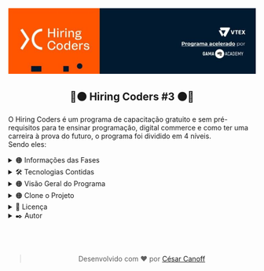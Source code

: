 <img src="Source/Hiring%20Coders%20Cover.jpg" />

<div align="center">
<link rel="stylesheet" href="https://cdn.jsdelivr.net/gh/devicons/devicon@v2.15.1/devicon.min.css">
  <h2>🔵🟠 Hiring Coders #3 🟠🔵</h2>
</div>

<p>
  O Hiring Coders é um programa de capacitação gratuito e sem pré-requisitos para te ensinar programação, digital commerce e como ter uma carreira à prova do futuro, o programa foi dividido em 4 níveis.<br />
  Sendo eles:
</p>

<details>
<summary>🟠 Informações das Fases</summary>
 <table align="center">
  <tr>
    <th>Nome da Fase</th>
    <th>Número de Playlists</th>
    <th>Número de Assessment</th>
    <th>Número de Challenges</th>
    <th>Dificuldade da Fase</th>
    <th>Módulos da Fase</th>
    <th>Carga Horária (Horas/Minutos)</th>
    <th>Data</th>
  </tr>
  <tr>
    <td>Fase 01</td>
    <td>23</td>
    <td>5</td>
    <td>2</td>
    <td>Médio</td>
    <td>
    HTML5, CSS3, Estrutura de Dados, Metodologias Ágeis Testes, Boas Práticas, Soft Skills, Lógica de Programação, Git, Javascript, Typescript, ReactJS, GraphQL, NodeJS, NextJS,GatsbyJS.
    </td>
    <td>10 Horas</td>
    <td>23/04/2022 - 13/06/2022</td>
  </tr>
  <tr>
    <td>Fase 02</td>
    <td>5</td>
    <td>2</td>
    <td>0</td>
    <td>Médio</td>
    <td>
      Introdução ao Digital Commerce, Projeto de e-commerce, Tecnologias para ecommerce, Cultura DevOps, Conceitos Básicos de AWS.
    </td>
    <td>10 Horas</td>
    <td>14/06/2022 - 04/07/2022</td>
  </tr>
</table>
</details>

<details>
<summary>🛠️ Tecnologias Contidas</summary>

  <ul>
    <li>
      <span>HTML5<span>
      <img src="https://icongr.am/devicon/html5-original.svg?size=15&color=currentColor" alt="Badge HTML5" />
    </li>
    <li>
      <span>CSS3<span>
      <img src="https://icongr.am/devicon/css3-original.svg?size=15&color=currentColor" alt="Badge CSS3" />
    </li>
    <li>
      <span>Javascript<span>
      <img src="https://icongr.am/devicon/javascript-original.svg?size=15&color=currentColor" alt="Badge Javascript" />
    </li>
    <li>
      <span>Git<span>
      <img src="https://icongr.am/devicon/git-original.svg?size=15&color=currentColor" alt="Badge Git" />
    </li>
    <li>
      <span>ReactJS<span>
      <img width="15" src="https://cdn.jsdelivr.net/gh/devicons/devicon/icons/react/react-original.svg" alt="Badge ReactJS" />
    </li>
    <li>
      <span>GraphQL<span>
      <img width="15" src="https://cdn.jsdelivr.net/gh/devicons/devicon/icons/graphql/graphql-plain.svg" alt="Badge GraphQL" />
    </li>
    <li>
      <span>NodeJS<span>
      <img width="15" src="https://cdn.jsdelivr.net/gh/devicons/devicon/icons/nodejs/nodejs-original.svg" alt="Badge NodeJS" />
    </li>
    <li>
      <span>Typescript<span>
      <img width="15" src="https://cdn.jsdelivr.net/gh/devicons/devicon/icons/typescript/typescript-original.svg" alt="Badge Typescript" />
    </li>
    <li>
      <span>NextJS<span>
       <i style="font-size:15px;" class="devicon-nextjs-plain"></i>
    </li>
    <li>
      <span>Gatsby<span>
      <img width="15" src="https://cdn.jsdelivr.net/gh/devicons/devicon/icons/gatsby/gatsby-plain.svg" alt="Badge Gatsby" />
    </li>
    <li>
      <span>Express<span>
      <img width="15" src="https://icongr.am/devicon/express-original.svg?size=15&color=ffffff" alt="Badge Express" />
    </li>
    <li>
      <span>NPM<span>
      <img width="15" src="https://cdn.jsdelivr.net/gh/devicons/devicon/icons/npm/npm-original-wordmark.svg" alt="Badge ReactJS" />
    </li>
    <li>
      <span>Docker<span>
      <img width="15" src="https://icongr.am/devicon/docker-original.svg?size=24&color=currentColor" alt="Badge Docker" />
    </li>
    <li>
      <span>MongoDB<span>
      <img width="15" src="https://cdn.jsdelivr.net/gh/devicons/devicon/icons/mongodb/mongodb-original.svg" alt="Badge MongoDB" />
    </li>
    <li>
      <span>Redux<span>
      <img width="15" src="https://cdn.jsdelivr.net/gh/devicons/devicon/icons/redux/redux-original.svg" alt="Badge Redux" />
    </li>
  </ul>
</details>



<details>
<summary>🟠 Visão Geral do Programa</summary>

  <ul>
    <details>
    <summary>🔵 Hiring Coders #3 - Fase 01</summary>

- **Número de Playlists:** 23
- **Carga Horária:** 10hrs
- **Número de Challenges:** 2
- **Seções**
    - Aquecimento
      - Playlists
        - HTML
          - **Carga Horária:** 1h
          - **Professor(a):** Isidro Massetto
          - **Descrição:** Aprenda a base para desenvolver qualquer site, marcando elementos e definindo quais informações deseja exibir na sua página.
          - **Dificuldade:** Básico
          - **Quantidade de Aulas:** 5
          - **Aulas**
            - **Aula 01** - Tags
              - **Duração:** 11:33
            - **Aula 02** - Ferramentas e Estrutura
              - **Duração:** 08:18
            - **Aula 03** - Lista e Tabelas
              - **Duração:** 13:57
            - **Aula 04** - Divisões I
              - **Duração:** 14:07
            - **Aula 04** - Divisões II
              - **Duração:** 14:21
        - CSS
          - **Carga Horária:** 3hrs
          - **Professor(a):** Kai Pimenta
          - **Descrição:** Estilize suas páginas em HTML com CSS, alterando as fontes, cores, layout e posicionamento dos elementos, deixando-as mais atrativas.
          - **Dificuldade:** Básico
          - **Quantidade de Aulas:** 21
          - **Aulas**
            - **Aula 01** - Introdução
              - **Duração:** 03:50
            - **Aula 02** - O que é CSS e Importância
              - **Duração:** 09:14
            - **Aula 03** - Responsividade
              - **Duração:** 04:04
            - **Aula 04** - Mobile First
              - **Duração:** 04:32
            - **Aula 05** - Tipos de Estilo
              - **Duração:** 07:22
            - **Aula 06** - Classes, Tags e IDEs
              - **Duração:** 07:21
            - **Aula 07** - Propriedades
              - **Duração:** 13:56
            - **Aula 08** - Seletores
              - **Duração:** 21:57
            - **Aula 09** - Apresentação do Projeto
              - **Duração:** 02:42
            - **Aula 10** - Montando Nosso HTML
              - **Duração:** 14:53
            - **Aula 11** - Predefinições Iniciais
              - **Duração:** 14:53
            - **Aula 12** - Cores e Backgrounds
              - **Duração:** 16:10
            - **Aula 13** - Fontes
              - **Duração:** 08:09
            - **Aula 14** - Definir Width
              - **Duração:** 07:37
            - **Aula 15** - FlexBox
              - **Duração:** 23:30
            - **Aula 16** - Grid
              - **Duração:** 18:01
            - **Aula 17** - Bordas
              - **Duração:** 11:09
            - **Aula 18** - Hover
              - **Duração:** 14:56
            - **Aula 19** - Animações
              - **Duração:** 16:41
            - **Aula 20** - Ajustes e Responsividade
              - **Duração:** 15:10
            - **Aula 21** - Considerações Finais
              - **Duração:** 01:59
        - Estrutura de Dados
          - **Carga Horária:** 1h
          - **Professor(a):** Isidro Massetto
          - **Descrição:** Domine os conceitos da estrutura de dados, buscando, indexando e retornando informações desejadas, criando assim algoritmos para resolução de tarefas programadas.
          - **Dificuldade:** Médio
          - **Quantidade de Aulas:** 8
          - **Aulas**
            - **Aula 01** - Introdução
              - **Duração:** 03:49
            - **Aula 02** - Pilhas I
              - **Duração:** 09:54
            - **Aula 03** - Pilhas II
              - **Duração:** 13:29
            - **Aula 04** - Filas e Listas
              - **Duração:** 06:57
            - **Aula 05** - Busca I
              - **Duração:** 04:43
            - **Aula 06** - Busca II
              - **Duração:** 13:39
            - **Aula 07** - Algoritmos de Ordenação I
              - **Duração:** 09:47
            - **Aula 08** - Algoritmos de Ordenação II
              - **Duração:** 08:21
        - Metodologias Ágeis
          - **Carga Horária:** 1h
          - **Professor(a):** Alexandre Uehara
          - **Descrição:** As metodologias ágeis permitem que as empresas atinjam seus objetivos mais rapidamente, além de garantir mais assertividade e eficiência para a execução de projetos. Aprenda metodologias ágeis e promova um aprimoramento nas etapas e processos da sua equipe.
          - **Dificuldade:** Médio
          - **Quantidade de Aulas:** 12
          - **Aulas**
            - **Aula 01** - Metodologias Ágeis
              - **Duração:** 12:52
            - **Aula 02** - Modelos Tradicionais X Times Ágeis
              - **Duração:** 13:56
            - **Aula 03** - Manifesto Ágil
              - **Duração:** 16:05
            - **Aula 04** - O que é o Scrum
              - **Duração:** 06:39
            - **Aula 05** - Papéis do Scrum
              - **Duração:** 16:04
            - **Aula 06** - Vantagens do Scrum
              - **Duração:** 06:51
            - **Aula 07** - Scrum: Rituais e Cerimônias
              - **Duração:** 13:55
            - **Aula 08** - Scrum: Artefatos
              - **Duração:** 12:48
            - **Aula 08** - Scrum na Prática I
              - **Duração:** 13:58
            - **Aula 08** - Scrum na Prática II
              - **Duração:** 13:05
            - **Aula 08** - Scrum Refinamento de Backlog
              - **Duração:** 13:37
        - Testes
          - **Carga Horária:** 2hrs
          - **Professor(a):** Danilo Aparecido
          - **Descrição:** Adote a prática de testes na sua rotina de programação e desenvolva softwares que nao vão deixar seu usuário na mão.
          - **Dificuldade:** Avançado
          - **Quantidade de Aulas:** 9
          - **Aulas**
            - **Aula 01** - O que é testar? Por que testar? Como Testar?
              - **Duração:** 08:22
            - **Aula 02** - Test Driven Development (TDD)
              - **Duração:** 11:51
            - **Aula 03** - Behavior Driven Development (BDD)
              - **Duração:** 20:18
            - **Aula 04** - Jasmine I
              - **Duração:** 26:21
            - **Aula 05** - Jasmine II
              - **Duração:** 14:14
            - **Aula 06** - Cucumber I
              - **Duração:** 10:28
            - **Aula 07** - Cucumber II
              - **Duração:** 22:37
            - **Aula 08** - Jest
              - **Duração:** 09:34
            - **Aula 09** - Cypress
              - **Duração:** 16:50
        - Boas Práticas
          - **Carga Horária:** 55min
          - **Professor(a):** Daniel Obara
          - **Descrição:** Seja um programador de excelência aplicando conceitos e técnicas de Orientação a Objeto, implementando design patterns e deixando seu código mais legível e com uma maior manutenibilidade.
          - **Dificuldade:** Avançado
          - **Quantidade de Aulas:** 8
          - **Aulas**
            - **Aula 01** - Introdução
              - **Duração:** 03:47
            - **Aula 02** - BEM (Block Element Modifier)
              - **Duração:** 10:51
            - **Aula 03** - Design System
              - **Duração:** 07:18
            - **Aula 04** - Storybook
              - **Duração:** 04:09
            - **Aula 05** - Micro FrontEnds
              - **Duração:** 04:58
            - **Aula 06** - MVC (Model, View e Controller)
              - **Duração:** 04:22
            - **Aula 07** - MVVM (Model, View e ViewModel)
              - **Duração:** 04:51
            - **Aula 08** - Design Patterns: Singleton, Strategy e Adaptar
              - **Duração:** 15:21
        - Soft Skill
          - **Carga Horária:** 2hrs
          - **Professor(a):** Amanda Nideck
          - **Descrição:** -
          - **Dificuldade:** Básico
          - **Quantidade de Aulas:** 7
          - **Aulas**
            - **Aula 01** - Coachability
              - **Duração:** 17:58
            - **Aula 02** - Inteligência Emocional - Parte 01
              - **Duração:** 18:46
            - **Aula 03** - Inteligência Emocional - Parte 02
              - **Duração:** 17:58
            - **Aula 04** - Resiliência (Disciplina, Execução e Antifragilidade)
              - **Duração:** 18:46
            - **Aula 05** - Foco em Resultados
              - **Duração:** 19:27
            - **Aula 06** - Gestão do Tempo e Produtividade
              - **Duração:** 24:16
            - **Aula 07** - Criatividade
              - **Duração:** 11:25
    - Semana 01
      - Playlists
        - Introdução ao Mundo do Desenvolvimento
          - **Carga Horária:** 1h
          - **Professor(a):** Isidro Massetto
          - **Descrição:** Compreenda conceitos básicos do mundo do desenvolvimento, para iniciar seus estudos em programação, e para entender os caminhos que você pode seguir.
          - **Dificuldade:** Básico
          - **Quantidade de Aulas:** 5
          - **Aulas**
            - **Aula 01** - O que é Programação
              - **Duração:** 05:41
            - **Aula 02** - Dados do Mercado
              - **Duração:** 06:42
            - **Aula 03** - Como é a Carreira de Desenvolvimento
              - **Duração:** 09:45
            - **Aula 04** - Linguagens, Frameworks e Bibliotecas
              - **Duração:** 07:03
            - **Aula 05** - Editores de Texto
              - **Duração:** 05:50
        - Lógica de Programação
          - **Carga Horária:** 1h
          - **Professor(a):** Isidro Massetto
          - **Descrição:** Aprenda a base de todo o conhecimento em programação e domine a lógica de comunicação das máquinas.
          - **Dificuldade:** Básico
          - **Quantidade de Aulas:** 4
          - **Aulas**
            - **Aula 01** - Algoritmos
              - **Duração:** 11:07
            - **Aula 02** - Variáveis e Operações
              - **Duração:** 23:23
            - **Aula 03** - Decisões
              - **Duração:** 24:13
            - **Aula 04** - Repetições
              - **Duração:** 19:56
        - Git
          - **Carga Horária:** 52min
          - **Professor(a):** Hendy Almeida
          - **Descrição:** O GIT é o sistema de controle de versionamento distribuído mais utilizado por desenvolvedores, seja em equipe ou sozinho, essa ferramenta é essencial para manter nossos projetos bem organizados. Saiba como utilizar e usufruir o melhor do sistema GIT, controlando todo seu fluxo de desenvolvimento.
          - **Dificuldade:** Básico
          - **Quantidade de Aulas:** 5
          - **Aulas**
            - **Aula 01** - Apresentação e Introdução ao Tema
              - **Duração:** 05:01
            - **Aula 02** - Instalação e Comandos Básicos
              - **Duração:** 14:27
            - **Aula 03** - GitHub e Repositório Remoto
              - **Duração:** 14:19
            - **Aula 04** - Branch e Merge
              - **Duração:** 08:13
            - **Aula 05** - Fork, Pull Request e GitHub Pages
              - **Duração:** 10:56
    - Semana 02
      - Playlist
        - Javascript Básico
          - **Carga Horária:** 1h
          - **Professor(a):** JC Bombardelli
          - **Descrição:** Saiba como adicionar interatividade e dinamismo ao seu site com JavaScript.
          - **Dificuldade:** Básico
          - **Quantidade de Aulas:** 8
          - **Aulas**
            - **Aula 01** - Introdução ao Javascript
              - **Duração:** 06:26
            - **Aula 02** - Números e Operadores
              - **Duração:** 05:10
            - **Aula 03** - Boas Práticas em Javascript
              - **Duração:** 05:01
            - **Aula 04** - Condicionais
              - **Duração:** 09:21
            - **Aula 05** - Estrutura de Repetição: For
              - **Duração:** 10:04
            - **Aula 06** - Estrutura de Repetição: While
              - **Duração:** 07:45
            - **Aula 07** - Funções
              - **Duração:** 07:59
            - **Aula 08** - Classes
              - **Duração:** 03:49
        - Javascript Básico - Prática
          - **Carga Horária:** 42min
          - **Professor(a):** JC Bombardelli
          - **Descrição:** Teste e aprimore seus conhecimentos em Javascript com um desafio prático. Veja as resoluções e dicas de aplicação.
          - **Dificuldade:** Básico
          - **Quantidade de Aulas:** 5
          - **Aulas**
            - **Aula 01** - Desafio: Validador de CPF I
              - **Duração:** 09:03
            - **Aula 02** - Desafio: Validador de CPF II
              - **Duração:** 12:27
            - **Aula 03** - Desafio: Validador de CPF III
              - **Duração:** 08:07
            - **Aula 04** - Desafio: Validador de CPF IV
              - **Duração:** 06:43
            - **Aula 05** - Desafio: Validador de CPF V
              - **Duração:** 06:26
        - Introdução ao Typescript
          - **Carga Horária:** 2hrs
          - **Professor(a):** Gabriel Ramos
          - **Descrição:** -
          - **Dificuldade:** Médio
          - **Quantidade de Aulas:** 6
          - **Aulas**
            - **Aula 01** - Introdução
              - **Duração:** 32:05
            - **Aula 02** - Tipos Básicos (Parte 01)
              - **Duração:** 18:39
            - **Aula 03** - Tipos Básicos (Parte 02)
              - **Duração:** 20:14
            - **Aula 04** - Múltiplos Tipos com Union Types
              - **Duração:** 20:56
            - **Aula 05** - Orientação de Objetos (Parte 01)
              - **Duração:** 12:33
            - **Aula 05** - Orientação de Objetos (Parte 02)
              - **Duração:** 24:06
    - Semana 03
      - Playlists
        - ReactJS Básico
          - **Carga Horária:** 1h
          - **Professor(a):** Guilherme Ramos
          - **Descrição:** Aprenda a programar com React, a biblioteca mais usada atualmente pelas empresas.
          - **Dificuldade:** Médio
          - **Quantidade de Aulas:** 7
          - **Aulas**
            - **Aula 01** - Boas Vindas
              - **Duração:** 03:29
            - **Aula 02** - Por que ReactJS
              - **Duração:** 07:14
            - **Aula 03** - Preparando o Ambiente
              - **Duração:** 11:58
            - **Aula 04** - Fundamentos do ReactJS
              - **Duração:** 17:56
            - **Aula 05** - Consumindo Dados de uma API
              - **Duração:** 15:00
            - **Aula 06** - Instalando e Configurando o react-router-dom
              - **Duração:** 07:28
            - **Aula 07** - Importando as Rotas no Componente App
              - **Duração:** 04:03
        - ReactJS Intermediário
          - **Carga Horária:** 56min
          - **Professor(a):** Guilherme Ramos
          - **Descrição:** Domine as funcionalidades avançadas do React.
          - **Dificuldade:** Médio
          - **Quantidade de Aulas:** 7
          - **Aulas**
            - **Aula 01** - Organização, Boas Práticas e Componentes de Estilo
              - **Duração:** 14:35
            - **Aula 02** - Salvando Dados no Storage
              - **Duração:** 04:31
            - **Aula 03** - Renderizando Repositórios e Programação Declarativa
              - **Duração:** 09:14
            - **Aula 04** - Link react-router-dom
              - **Duração:** 05:57
            - **Aula 05** - Tratamento de Erros e useHistory
              - **Duração:** 03:30
            - **Aula 06** - Conditional Rendering
              - **Duração:** 07:10
            - **Aula 07** - Daqui pra Frente e Encerramento
              - **Duração:** 13:12
        - GraphQL
          - **Carga Horária:** 4hrs
          - **Professor(a):** Victor Farias
          - **Descrição:** Conheça a linguagem de query GraphQL, e aprenda a definir dados para API ou servidor.
          - **Dificuldade:** Médio
          - **Quantidade de Aulas:** 25
          - **Aulas**
            - **Aula 01** - Apresentação e Introdução
              - **Duração:** 03:17
            - **Aula 02** - Modelo Cliente e Servidor
              - **Duração:** 06:31
            - **Aula 03** - Padrão de Requisição e Resposta
              - **Duração:** 11:09
            - **Aula 04** - Iniciando Projeto de Exemplo
              - **Duração:** 06:04
            - **Aula 05** - Criando o Servidor
              - **Duração:** 10:25
            - **Aula 06** - Renderização, Parâmetros e Redirecionamentos
              - **Duração:** 16:43
            - **Aula 07** - Monorepo
              - **Duração:** 05:33
            - **Aula 08** - Pacote com ReactJS
              - **Duração:** 06:14
            - **Aula 09** - Rotas com react-router-dom
              - **Duração:** 07:42
            - **Aula 10** - Mudando Server para Express
              - **Duração:** 08:03
            - **Aula 11** - Requisição Assíncrona
              - **Duração:** 10:33
            - **Aula 12** - Resolvendo CORS
              - **Duração:** 05:27
            - **Aula 13** - APIs RESTful
              - **Duração:** 10:18
            - **Aula 14** - Apollo Server
              - **Duração:** 18:47
            - **Aula 15** - TypeDefs e Resolvers
              - **Duração:** 12:21
            - **Aula 16** - Introdução a GraphQL Query
              - **Duração:** 02:35
            - **Aula 17** - Criando GraphQL Queries
              - **Duração:** 17:10
            - **Aula 18** - Paginação, Ordenação e Filtros
              - **Duração:** 29:17
            - **Aula 19** - GraphQL Mutation
              - **Duração:** 12:13
            - **Aula 20** - Mutation para Alterar e Excluir Clientes
              - **Duração:** 16:43
            - **Aula 21** - Configurando o Apollo Link
              - **Duração:** 12:46
            - **Aula 22** - Criando o Apollo Link, o Logger
              - **Duração:** 05:09
            - **Aula 23** - Apollo Client, e Apollo DevTools
              - **Duração:** 11:23
            - **Aula 24** - Hooks useQuery e Paginação
              - **Duração:** 22:09
            - **Aula 25** - Hook useMutation
              - **Duração:** 17:00
    - Semana 04
      - Playlists
        - Introdução ao NodeJS
          - **Carga Horária:** 5hrs
          - **Professor(a):** Erik Borges
          - **Descrição:** -
          - **Dificuldade:** Básico
          - **Quantidade de Aulas:** 18
          - **Aulas**
            - **Aula 01** - Introdução Fundamentos de NodeJS
              - **Duração:** 14:12
            - **Aula 02** - Definição de Back-End e Front-End
              - **Duração:** 14:43
            - **Aula 03** - Definição de NodeJS
              - **Duração:** 17:46
            - **Aula 04** - Benchmark NodeJS
              - **Duração:** 09:25
            - **Aula 05** - Instalação do NodeJS
              - **Duração:** 12:17
            - **Aula 06** - Prática "Hello World" em NodeJS
              - **Duração:** 21:04
            - **Aula 07** - Documentação de Apoio Sobre NodeJS
              - **Duração:** 07:40
            - **Aula 08** - O Problema de Gerenciamento de Pacotes
              - **Duração:** 09:56
            - **Aula 09** - Como Funciona o NPM
              - **Duração:** 08:09
            - **Aula 10** - Prática de NPM
              - **Duração:** 16:15
            - **Aula 11** - Documentação de Apoio Sobre NPM
              - **Duração:** 03:18
            - **Aula 12** - Definição de Javascript
              - **Duração:** 08:38
            - **Aula 13** - Pratica de Desenvolvimento em Javascript
              - **Duração:** 20:26
            - **Aula 14** - Documentações de Apoio Sobre Javascript
              - **Duração:** 04:10
            - **Aula 15** - Definição de Typescript
              - **Duração:** 11:07
            - **Aula 16** - Pratica de Desenvolvimento em Typescript
              - **Duração:** 14:44
            - **Aula 17** - Documentação de Apoio Sobre Typescript
              - **Duração:** 04:00
            - **Aula 18** - Finalização
              - **Duração:** 01:07
    - Semana 05
      - Playlists
        - NodeJS - HTTP GET e HTTP POST
          - **Carga Horária:** 8hrs
          - **Professor(a):** Douglas Morais
          - **Descrição:** -
          - **Dificuldade:** Básico
          - **Quantidade de Aulas:** 23
          - **Aulas**
            - **Aula 01** - Introdução, Entendendo os Conceitos de REST e SOAP
              - **Duração:** 16:51
            - **Aula 02** - Configurando o Nodemon
              - **Duração:** 07:25
            - **Aula 03** - Configurando o Docker
              - **Duração:** 08:31
            - **Aula 04** - Configurando ElephantSQL e PostBird
              - **Duração:** 06:30
            - **Aula 05** - ORM
              - **Duração:** 16:18
            - **Aula 06** - Migration Usuários
              - **Duração:** 18:02
            - **Aula 07** - Model Usuários
              - **Duração:** 17:35
            - **Aula 08** - Controller Usuários
              - **Duração:** 17:35
            - **Aula 09** - Hash de Senhas Usuários
              - **Duração:** 15:41
            - **Aula 10** - Autenticação JWT
              - **Duração:** 25:45
            - **Aula 11** - Token JWT via Header
              - **Duração:** 42:18
            - **Aula 12** - Atualizando Usuários
              - **Duração:** 19:54
            - **Aula 13** - Validação de Dados
              - **Duração:** 39:32
            - **Aula 14** - Adicionando Foto do usuário
              - **Duração:** 25:12
            - **Aula 15** - Vinculando Fotos ao Usuário
              - **Duração:** 32:12
            - **Aula 16** - Listagem de Prestadores de Serviços
              - **Duração:** 23:33
            - **Aula 17** - Models de Agendamento
              - **Duração:** 15:03
            - **Aula 18** - Criando Agendamentos
              - **Duração:** 21:22
            - **Aula 19** - Validações e Listagem de Agenda do Colaborador
              - **Duração:** 38:36
            - **Aula 20** - Paginação e Listagem de Agenda do Colaborador
              - **Duração:** 38:36
            - **Aula 21** - Configurando o MongoDB e Configurando as Notificações
              - **Duração:** 45:54
            - **Aula 22** - Listando Notificações e Marcando como Lidas
              - **Duração:** 30:37
            - **Aula 22** - Final do Módulo
              - **Duração:** 01:29
    - Semana 06
      - Playlists
        - Node.JS - Criando uma REST API
          - **Carga Horária:** 5hrs
          - **Professor(a):** Erik Borges
          - **Descrição:** -
          - **Dificuldade:** Médio
          - **Quantidade de Aulas:** 25
          - **Aulas**
            - **Aula 01** - Introdução a REST API
              - **Duração:** 05:44
            - **Aula 02** - O que é REST API
              - **Duração:** 15:28
            - **Aula 03** - Recursos: Coleção, Elemento e Sub-elemento
              - **Duração:** 19:51
            - **Aula 04** - Endpoints
              - **Duração:** 06:10
            - **Aula 05** - Métodos REST
              - **Duração:** 16:51
            - **Aula 06** - Versionamento de API
              - **Duração:** 06:57
            - **Aula 07** - Status Codes
              - **Duração:** 08:36
            - **Aula 08** - Documentação de Referência REST API
              - **Duração:** 04:17
            - **Aula 09** - O que é DX?
              - **Duração:** 18:30
            - **Aula 10** - O que é uma Documentação de API
              - **Duração:** 05:50
            - **Aula 11** - Utilizando o Swagger - Parte 1
              - **Duração:** 27:42
            - **Aula 12** - Utilizando o Swagger - Parte 2
              - **Duração:** 19:54
            - **Aula 13** - Documentação de Referência do Swagger
              - **Duração:** 03:10
            - **Aula 14** - O que é o Express
              - **Duração:** 06:57
            - **Aula 15** - Conhecendo o Postman
              - **Duração:** 23:26
            - **Aula 16** - Prática de Express - Parte 01
              - **Duração:** 24:54
            - **Aula 17** - Prática de Express - Parte 02
              - **Duração:** 29:54
            - **Aula 18** - Prática de Express - Parte 03
              - **Duração:** 24:38
            - **Aula 19** - Prática de Express - Parte 04
              - **Duração:** 38:36
            - **Aula 20** - Documentação de Referência do Express
              - **Duração:** 02:48
            - **Aula 21** - Segurança: Acesso não autorizado
              - **Duração:** 06:36
            - **Aula 22** - Segurança: Ataques de Integridade
              - **Duração:** 06:21
            - **Aula 23** - Segurança: Sobrecarga
              - **Duração:** 05:16
            - **Aula 24** - Segurança: Confiabilidade
              - **Duração:** 06:33
            - **Aula 25** - Segurança: Implementações Equivocadas
              - **Duração:** 06:15
        - Consumo de API Terceiras
          - **Carga Horária:** 3hrs
          - **Professor(a):** Erik Borges
          - **Descrição:** -
          - **Dificuldade:** Básico
          - **Quantidade de Aulas:** 13
          - **Aulas**
            - **Aula 01** - Introdução Consumo de API Terceiras
              - **Duração:** 04:41
            - **Aula 02** - A Importância da Integração com Terceiros
              - **Duração:** 12:16
            - **Aula 03** - Como se Prepare para Integrar
              - **Duração:** 13:19
            - **Aula 04** - O que é o Node-Fetch
              - **Duração:** 20:25
            - **Aula 05** - Prática de Integração com Node-Fetch - Parte 01
              - **Duração:** 23:11
            - **Aula 06** - Prática de Integração com Node-Fetch - Parte 02
              - **Duração:** 28:10
            - **Aula 07** - Prática de Integração com Node-Fetch - Parte 03
              - **Duração:** 20:05
            - **Aula 08** - Prática de Integração com Node-Fetch - Parte 04
              - **Duração:** 19:29
            - **Aula 09** - O que é o Axios
              - **Duração:** 10:03
            - **Aula 10** - Prática de Integração com Axios - Parte 01
              - **Duração:** 27:40
            - **Aula 11** - Prática de Integração com Axios - Parte 02
              - **Duração:** 18:04
            - **Aula 12** - Prática de Integração com Axios - Parte 03
              - **Duração:** 26:51
            - **Aula 13** - Finalização
              - **Duração:** 02:22
    - Semana 07 | **(Bônus)**
      - Playlists
        - NextJS
          - **Carga Horária:** 2hrs
          - **Professor(a):** Marianne Salomão
          - **Descrição:** -
          - **Dificuldade:** Médio
          - **Quantidade de Aulas:** 9
          - **Aulas**
            - **Aula 01** - Apresentação e Introdução
              - **Duração:** 02:38
            - **Aula 02** - Fundamentos I
              - **Duração:** 23:55
            - **Aula 03** - Fundamentos II
              - **Duração:** 16:38
            - **Aula 04** - Componentes I
              - **Duração:** 19:04
            - **Aula 05** - Componentes II
              - **Duração:** 13:15
            - **Aula 06** - SSR
              - **Duração:** 13:55
            - **Aula 07** - Rotas e Funções I
              - **Duração:** 21:28
            - **Aula 08** - Rotas e Funções II
              - **Duração:** 12:28
            - **Aula 09** - Rotas e Funções III
              - **Duração:** 12:36
          - GatsbyJS
            - **Carga Horária:** 48min
            - **Professor(a):** Marianne Salomão
            - **Descrição:** -
            - **Dificuldade:** Médio
            - **Quantidade de Aulas:** 6
            - **Aulas**
              - **Aula 01** - Fundamentos de GatsbyJS
                - **Duração:** 05:03
              - **Aula 02** - SSG
                - **Duração:** 03:01
              - **Aula 03** - Roteamento I
                - **Duração:** 09:12
              - **Aula 04** - Roteamento II
                - **Duração:** 09:07
              - **Aula 05** - Componentes e Funções I
                - **Duração:** 12:21
              - **Aula 06** - Componentes e Funções II
                - **Duração:** 10:04
    - Aulas Reforço | **(Bônus)**
      - Playlists
        - Hiring Coders I Aulas Reforços
          - **Carga Horária:** 10hrs
          - **Professor(a):** Marianne Salomão
          - **Descrição:** Nesta playlist você encontrará algumas aulas de reforço dos conteúdos apresentados na fase 01 de Hiring Coders. Aproveite que as aulas estão super atualizadas para enriquece seu conhecimentos nos assuntos abordados sendo eles: Typescript, React, Node.JS - Express I, Node.JS - Express II.
          - **Dificuldade:** Médio
          - **Quantidade de Aulas:** 47
          - **Aulas**
            - **Aula 01** - Typescript I Introdução
              - **Duração:** 8:08
            - **Aula 02** - Typescript I Instalando e Usando o TypeScript
              - **Duração:** 14:40
            - **Aula 03** - Typescript I Tipos Básicos
              - **Duração:** 17:07
            - **Aula 04** - Typescript I Tipo Never
              - **Duração:** 02:48
            - **Aula 05** - Typescript I Múltiplos tipos com Union Types
              - **Duração:** 03:28
            - **Aula 06** - Typescript I Type Alias
              - **Duração:** 06:55
            - **Aula 07** - Typescript I Valores Nulos ou Opcionais
              - **Duração:** 04:47
            - **Aula 08** - Typescript I Type Assertion
              - **Duração:** 08:35
            - **Aula 09** - Typescript I Interfaces
              - **Duração:** 04:11
            - **Aula 10** - Typescript I Classes
              - **Duração:** 10:27
            - **Aula 11** - Typescript I Configurando o Target do TypeScript
              - **Duração:** 05:36
            - **Aula 12** - Typescript I Utilizando Modificadores de Acesso
              - **Duração:** 08:10
            - **Aula 13** - Typescript I Herança
              - **Duração:** 06:12
            - **Aula 14** - React I Introdução a ReactJS
              - **Duração:** 03:06
            - **Aula 15** - React I Instalação
              - **Duração:** 16:43
            - **Aula 16** - React I JSX
              - **Duração:** 14:13
            - **Aula 17** - React I Componentes I
              - **Duração:** 22:59
            - **Aula 18** - React I Componentes II
              - **Duração:** 15:24
            - **Aula 19** - React I Componentes III
              - **Duração:** 17:14
            - **Aula 20** - React I Componentes IV
              - **Duração:** 03:46
            - **Aula 21** - React I Paginas em React: React Router
              - **Duração:** 25:55
            - **Aula 22** - React I React Hooks I
              - **Duração:** 37:01
            - **Aula 23** - React I React Hooks II
              - **Duração:** 10:03
            - **Aula 24** - React I Formulários em React
              - **Duração:** 10:51
            - **Aula 25** - React I Consumo de API
              - **Duração:** 28:40
            - **Aula 26** - React I Styled Component
              - **Duração:** 29:08
            - **Aula 27** - React I Introdução a Redux
              - **Duração:** 07:48
            - **Aula 28** - React I Instalação Redux
              - **Duração:** 10:32
            - **Aula 29** - React I Redux: Store e Actions
              - **Duração:** 30:23
            - **Aula 30** - Node.JS - Express 1 I Introdução a Express
              - **Duração:** 10:40
            - **Aula 31** - Node.JS - Express 1 I MVC
              - **Duração:** 11:02
            - **Aula 32** - Node.JS - Express 1 I Métodos HTTP
              - **Duração:** 07:17
            - **Aula 33** - Node.JS - Express 1 I Rotas (parte 1)
              - **Duração:** 16:40
            - **Aula 34** - Node.JS - Express 1 I Rotas (parte 2)
              - **Duração:** 13:47
            - **Aula 35** - Node.JS - Express 1 I Controller
              - **Duração:** 10:30
            - **Aula 36** - Node.JS - Express 1 I Nodemoon
              - **Duração:** 07:33
            - **Aula 37** - Node.JS - Express 1 I ORM - Sequelize (parte 1)
              - **Duração:** 19:41
            - **Aula 38** - Node.JS - Express 1 I ORM - Sequelize (parte 2)
              - **Duração:** 11:38
            - **Aula 39** - Node.JS - Express 1 I Relacionamentos com Sequelize
              - **Duração:** 17:11
            - **Aula 40** - Node.JS - Express 1 I Relações N pra N
              - **Duração:** 13:56
            - **Aula 41** - Node.JS - Express 2 I REST API
              - **Duração:** 17:59
            - **Aula 42** - Node.JS - Express 2 I Middlewares
              - **Duração:** 22:59
            - **Aula 43** - Node.JS - Express 2 I Autenticação com JWT (parte 1)
              - **Duração:** 11:51
            - **Aula 44** - Node.JS - Express 2 I Autenticação com JWT (parte 2)
              - **Duração:** 17:17
            - **Aula 45** - Node.JS - Express 2 I Validação de Dados (parte 1)
              - **Duração:** 11:30
            - **Aula 46** - Node.JS - Express 2 I Validação de Dados (parte 2)
              - **Duração:** 18:41
            - **Aula 47** - Node.JS - Express 2 I Documentação de API
              - **Duração:** 08:02

    </details>
  </ul>
</details>



<details>
  <summary>🟠 Clone o Projeto</summary>

  ### SSH
  ```bash
    git@github.com:cesarcanoff/hiring-coders.git
  ```
</details>



<details>
  <summary>📝 Licença</summary>

  <div align="center">

  <br /> Esse projeto é licenciado pela MIT License. <br />
  Visite esse [link](https://pt.wikipedia.org/wiki/Licen%C3%A7a_MIT) mais detalhes.
  
  </div>

</details>


<details>
  <summary>✒️ Autor</summary>

  <div align="center">

  <br />
  <a href="https://github.com/cesarcanoff">
    <img
      style="border-radius: 50%;"
      src="https://github.com/cesarcanoff.png"
      width="100px;"
      alt="César Canoff Personal Photo." />
  </a>

  ### César Canoff

  [Portfólio (Em Construção)](https://github.com/cesarcanoff/portfolio)
  
  <br />

  </div>

</details>



<br />
<br />
<br />
<div align="center">

> Desenvolvido com ❤️ por [César Canoff](https://github.com/cesarcanoff)

</div>